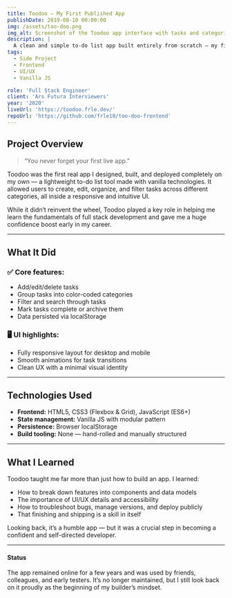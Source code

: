 ```yaml
---
title: Toodoo – My First Published App
publishDate: 2019-08-10 00:00:00
img: /assets/too-doo.png
img_alt: Screenshot of the Toodoo app interface with tasks and categories
description: |
  A clean and simple to-do list app built entirely from scratch — my first live product as a junior developer.
tags:
  - Side Project
  - Frontend
  - UI/UX
  - Vanilla JS

role: 'Full Stack Engineer'
client: 'Ars Futura Interviewers'
year: '2020'
liveUrl: 'https://toodoo.frle.dev/'
repoUrl: 'https://github.com/frle10/too-doo-frontend'
---
```


## Project Overview

> “You never forget your first live app.”

Toodoo was the first real app I designed, built, and deployed completely on my own — a lightweight to-do list tool made with vanilla technologies. It allowed users to create, edit, organize, and filter tasks across different categories, all inside a responsive and intuitive UI.

While it didn’t reinvent the wheel, Toodoo played a key role in helping me learn the fundamentals of full stack development and gave me a huge confidence boost early in my career.

---

## What It Did

### ✅ Core features:

- Add/edit/delete tasks
- Group tasks into color-coded categories
- Filter and search through tasks
- Mark tasks complete or archive them
- Data persisted via localStorage

### 🖥️ UI highlights:

- Fully responsive layout for desktop and mobile
- Smooth animations for task transitions
- Clean UX with a minimal visual identity

---

## Technologies Used

- **Frontend:** HTML5, CSS3 (Flexbox & Grid), JavaScript (ES6+)
- **State management:** Vanilla JS with modular pattern
- **Persistence:** Browser localStorage
- **Build tooling:** None — hand-rolled and manually structured

---

## What I Learned

Toodoo taught me far more than just how to build an app. I learned:

- How to break down features into components and data models
- The importance of UI/UX details and accessibility
- How to troubleshoot bugs, manage versions, and deploy publicly
- That finishing and shipping is a skill in itself

Looking back, it’s a humble app — but it was a crucial step in becoming a confident and self-directed developer.

---

#### Status

The app remained online for a few years and was used by friends, colleagues, and early testers. It’s no longer maintained, but I still look back on it proudly as the beginning of my builder’s mindset.

